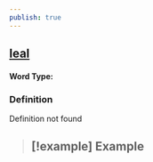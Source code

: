 ```yaml
---
publish: true
---
```

## [leal](https://dictionary.cambridge.org/dictionary/english/leal)

#### Word Type: 
### Definition
Definition not found

>[!example] Example
> - 
